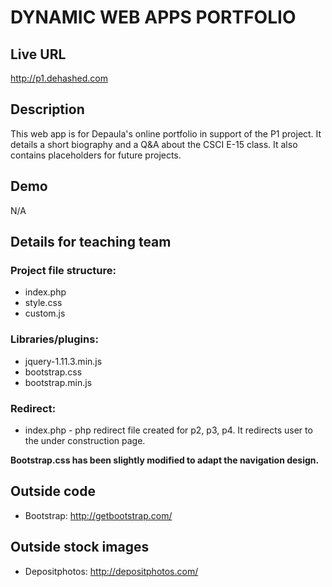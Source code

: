 # DYNAMIC WEB APPS PORTFOLIO

## Live URL
<http://p1.dehashed.com>

## Description
This web app is for Depaula's online portfolio in support of the P1 project. It details a short biography and a Q&A about the CSCI E-15 class. It also contains placeholders for future projects. 

## Demo
N/A

## Details for teaching team

### Project file structure:

* index.php
* style.css
* custom.js

### Libraries/plugins:

* jquery-1.11.3.min.js
* bootstrap.css
* bootstrap.min.js

### Redirect:

* index.php - php redirect file created for p2, p3, p4. It redirects user to the under construction page. 

**Bootstrap.css has been slightly modified to adapt the navigation design.**

## Outside code
* Bootstrap: http://getbootstrap.com/

## Outside stock images
* Depositphotos: http://depositphotos.com/